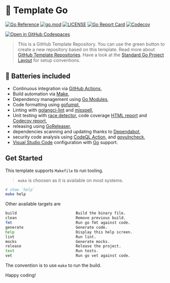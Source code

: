# :partying_face: Template Go

[![Go Reference](https://pkg.go.dev/badge/github.com/katallaxie/template-go.svg)](https://pkg.go.dev/github.com/katallaxie/template-go)
[![go.mod](https://img.shields.io/github/go-mod/go-version/katallaxie/template-go)](go.mod)
[![LICENSE](https://img.shields.io/github/license/katallaxie/template-go)](LICENSE)
[![Go Report Card](https://goreportcard.com/badge/github.com/katallaxie/template-go)](https://goreportcard.com/report/github.com/katallaxie/template-go)
[![Codecov](https://codecov.io/gh/katallaxie/template-go/branch/main/graph/badge.svg)](https://codecov.io/gh/katallaxie/template-go)


[![Open in GitHub Codespaces](https://github.com/codespaces/badge.svg)](https://codespaces.new/katallaxie/template-go?quickstart=1)

> This is a GitHub Template Repository. You can use the green button to create a new repository based on this template. Read more about [GitHub Template Repositories](https://help.github.com/en/github/creating-cloning-and-archiving-repositories/creating-a-repository-from-a-template).
> Have a look at the [Standard Go Project Layout](https://github.com/golang-standards/project-layout) for setup conventions.

## 🔋 Batteries included

- Continuous integration via [GitHub Actions](https://github.com/features/actions),
- Build automation via [Make](https://www.gnu.org/software/make),
- Dependency management using [Go Modules](https://github.com/golang/go/wiki/Modules),
- Code formatting using [gofumpt](https://github.com/mvdan/gofumpt),
- Linting with [golangci-lint](https://github.com/golangci/golangci-lint)
  and [misspell](https://github.com/client9/misspell),
- Unit testing with [race detector](https://blog.golang.org/race-detector), code coverage [HTML report](https://blog.golang.org/cover) and [Codecov report](https://codecov.io/),
- releasing using [GoReleaser](https://github.com/goreleaser/goreleaser),
- dependencies scanning and updating thanks to [Dependabot](https://dependabot.com),
- security code analysis using [CodeQL Action](https://docs.github.com/en/github/finding-security-vulnerabilities-and-errors-in-your-code/about-code-scanning),
  and [govulncheck](https://pkg.go.dev/golang.org/x/vuln/cmd/govulncheck),
- [Visual Studio Code](https://code.visualstudio.com) configuration with [Go](https://code.visualstudio.com/docs/languages/go) support.

## Get Started

This template supports `Makefile` to run tooling.

> `make` is choosen as it is available on most systems.

```bash
# show `help`
make help
```

Other available targets are

```bash
build                          Build the binary file.
clean                          Remove previous build.
fmt                            Run go fmt against code.
generate                       Generate code.
help                           Display this help screen.
lint                           Run lint.
mocks                          Generate mocks.
release                        Release the project.
test                           Run tests.
vet                            Run go vet against code.
```

The convention is to use `make` to run the build.

Happy coding!
